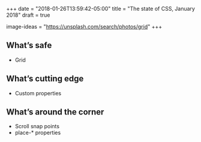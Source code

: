 +++
date = "2018-01-26T13:59:42-05:00"
title = "The state of CSS, January 2018"
draft = true

image-ideas = "https://unsplash.com/search/photos/grid"
+++

## What’s safe

* Grid

## What’s cutting edge

* Custom properties

## What’s around the corner

* Scroll snap points
* place-* properties

